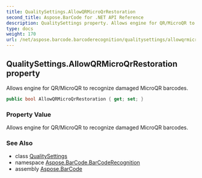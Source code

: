 ```yaml
---
title: QualitySettings.AllowQRMicroQrRestoration
second_title: Aspose.BarCode for .NET API Reference
description: QualitySettings property. Allows engine for QR/MicroQR to recognize damaged MicroQR barcodes
type: docs
weight: 170
url: /net/aspose.barcode.barcoderecognition/qualitysettings/allowqrmicroqrrestoration/
---
```

## QualitySettings.AllowQRMicroQrRestoration property

Allows engine for QR/MicroQR to recognize damaged MicroQR barcodes.

```csharp
public bool AllowQRMicroQrRestoration { get; set; }
```

### Property Value

Allows engine for QR/MicroQR to recognize damaged MicroQR barcodes.

### See Also

* class [QualitySettings](../)
* namespace [Aspose.BarCode.BarCodeRecognition](../../qualitysettings/)
* assembly [Aspose.BarCode](../../../)


